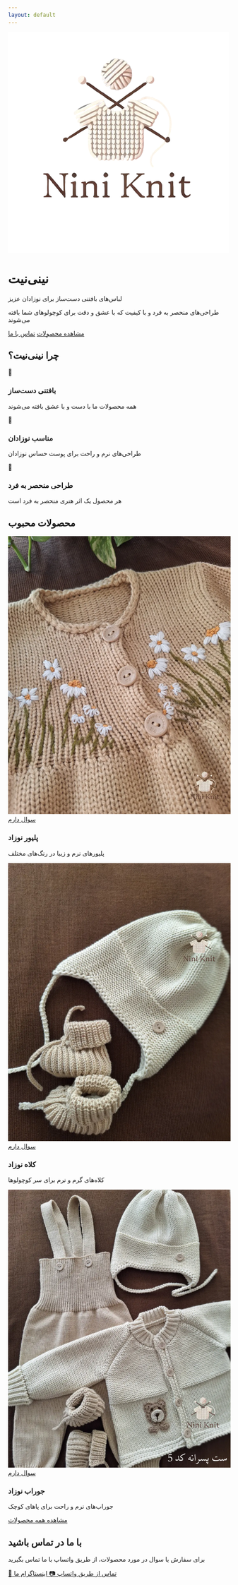 ```yaml
---
layout: default
---
```


<div class="hero-section">
  <div class="hero-content">
    <img src="/logo.png" alt="نینی‌نیت" class="logo">
    <h1 class="hero-title">نینی‌نیت</h1>
    <p class="hero-subtitle">لباس‌های بافتنی دست‌ساز برای نوزادان عزیز</p>
    <p class="hero-description">طراحی‌های منحصر به فرد و با کیفیت که با عشق و دقت برای کوچولوهای شما بافته می‌شوند</p>
    <div class="hero-buttons">
      <a href="/products" class="btn btn-primary">مشاهده محصولات</a>
      <a href="https://wa.me/989171035286" class="btn btn-whatsapp" target="_blank">تماس با ما</a>
    </div>
  </div>
</div>

<div class="features-section">
  <div class="container">
    <h2>چرا نینی‌نیت؟</h2>
    <div class="features-grid">
      <div class="feature-card">
        <div class="feature-icon">🧶</div>
        <h3>بافتنی دست‌ساز</h3>
        <p>همه محصولات ما با دست و با عشق بافته می‌شوند</p>
      </div>
      <div class="feature-card">
        <div class="feature-icon">👶</div>
        <h3>مناسب نوزادان</h3>
        <p>طراحی‌های نرم و راحت برای پوست حساس نوزادان</p>
      </div>
      <div class="feature-card">
        <div class="feature-icon">🎨</div>
        <h3>طراحی منحصر به فرد</h3>
        <p>هر محصول یک اثر هنری منحصر به فرد است</p>
      </div>
    </div>
  </div>
</div>

<div class="products-showcase">
  <div class="container">
    <h2>محصولات محبوب</h2>
    <div class="products-grid">
      <div class="product-card">
        <div class="product-image">
          <img src="/images/baby-sweater.webp" alt="پلیور نوزاد" onerror="this.style.display='none'">
          <div class="product-overlay">
            <a href="https://wa.me/989171035286?text=سلام، در مورد پلیور نوزاد سوال دارم" class="btn btn-whatsapp">سوال دارم</a>
          </div>
        </div>
        <h3>پلیور نوزاد</h3>
        <p>پلیورهای نرم و زیبا در رنگ‌های مختلف</p>
      </div>
      <div class="product-card">
        <div class="product-image">
          <img src="/images/baby-hat.webp" alt="کلاه نوزاد" onerror="this.style.display='none'">
          <div class="product-overlay">
            <a href="https://wa.me/989171035286?text=سلام، در مورد کلاه نوزاد سوال دارم" class="btn btn-whatsapp">سوال دارم</a>
          </div>
        </div>
        <h3>کلاه نوزاد</h3>
        <p>کلاه‌های گرم و نرم برای سر کوچولوها</p>
      </div>
      <div class="product-card">
        <div class="product-image">
          <img src="/images/baby-set.webp" alt="ست نوزاد" onerror="this.style.display='none'">
          <div class="product-overlay">
            <a href="https://wa.me/989171035286?text=سلام، در مورد جوراب نوزاد سوال دارم" class="btn btn-whatsapp">سوال دارم</a>
          </div>
        </div>
        <h3>جوراب نوزاد</h3>
        <p>جوراب‌های نرم و راحت برای پاهای کوچک</p>
      </div>
    </div>
    <div class="text-center">
      <a href="/products" class="btn btn-outline">مشاهده همه محصولات</a>
    </div>
  </div>
</div>

<div class="contact-section">
  <div class="container">
    <h2>با ما در تماس باشید</h2>
    <p>برای سفارش یا سوال در مورد محصولات، از طریق واتساپ با ما تماس بگیرید</p>
    <div class="contact-buttons">
      <a href="https://wa.me/989171035286" class="btn btn-whatsapp-large" target="_blank">
        <span class="whatsapp-icon">📱</span>
        تماس از طریق واتساپ
      </a>
      <a href="https://instagram.com/niniknit_azar" class="btn btn-instagram" target="_blank">
        <span class="instagram-icon">📷</span>
        اینستاگرام ما
      </a>
    </div>
  </div>
</div>
